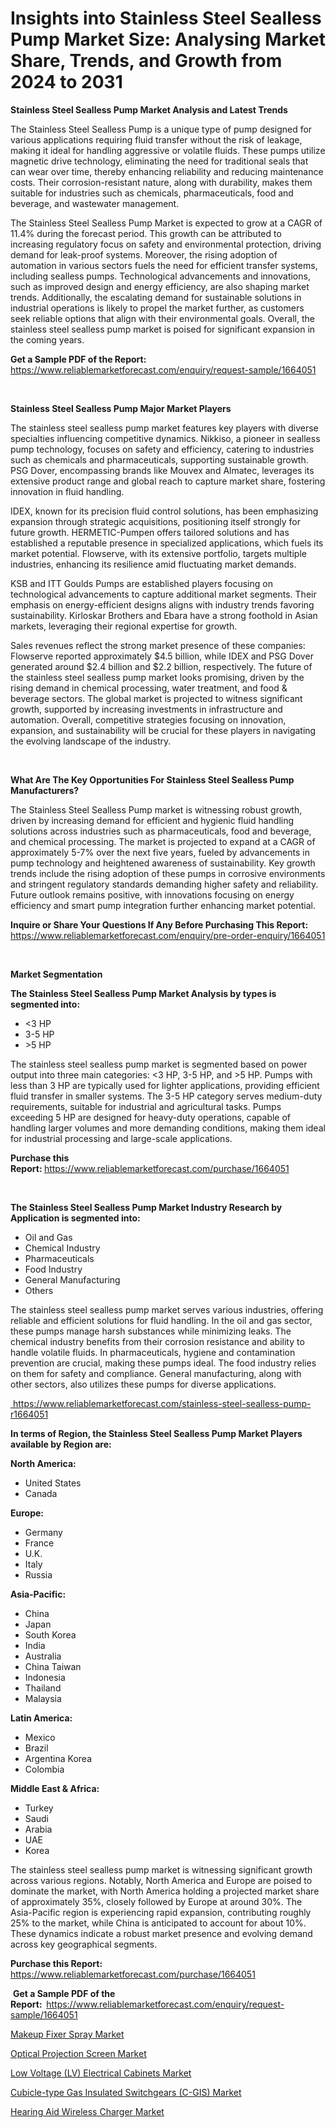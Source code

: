 <p><h1>Insights into Stainless Steel Sealless Pump Market Size: Analysing Market Share, Trends, and Growth from 2024 to 2031</h1></p><p><strong>Stainless Steel Sealless Pump Market Analysis and Latest Trends</strong></p>
<p><p>The Stainless Steel Sealless Pump is a unique type of pump designed for various applications requiring fluid transfer without the risk of leakage, making it ideal for handling aggressive or volatile fluids. These pumps utilize magnetic drive technology, eliminating the need for traditional seals that can wear over time, thereby enhancing reliability and reducing maintenance costs. Their corrosion-resistant nature, along with durability, makes them suitable for industries such as chemicals, pharmaceuticals, food and beverage, and wastewater management.</p><p>The Stainless Steel Sealless Pump Market is expected to grow at a CAGR of 11.4% during the forecast period. This growth can be attributed to increasing regulatory focus on safety and environmental protection, driving demand for leak-proof systems. Moreover, the rising adoption of automation in various sectors fuels the need for efficient transfer systems, including sealless pumps. Technological advancements and innovations, such as improved design and energy efficiency, are also shaping market trends. Additionally, the escalating demand for sustainable solutions in industrial operations is likely to propel the market further, as customers seek reliable options that align with their environmental goals. Overall, the stainless steel sealless pump market is poised for significant expansion in the coming years.</p></p>
<p><strong>Get a Sample PDF of the Report:&nbsp;</strong> <a href="https://www.reliablemarketforecast.com/enquiry/request-sample/1664051?utm_campaign=1144&utm_medium=2&utm_source=Github&utm_content=ia&utm_term=28092024&utm_id=stainless-steel-sealless-pump">https://www.reliablemarketforecast.com/enquiry/request-sample/1664051</a></p>
<p>&nbsp;</p>
<p><strong>Stainless Steel Sealless Pump Major Market Players</strong></p>
<p><p>The stainless steel sealless pump market features key players with diverse specialties influencing competitive dynamics. Nikkiso, a pioneer in sealless pump technology, focuses on safety and efficiency, catering to industries such as chemicals and pharmaceuticals, supporting sustainable growth. PSG Dover, encompassing brands like Mouvex and Almatec, leverages its extensive product range and global reach to capture market share, fostering innovation in fluid handling.</p><p>IDEX, known for its precision fluid control solutions, has been emphasizing expansion through strategic acquisitions, positioning itself strongly for future growth. HERMETIC-Pumpen offers tailored solutions and has established a reputable presence in specialized applications, which fuels its market potential. Flowserve, with its extensive portfolio, targets multiple industries, enhancing its resilience amid fluctuating market demands.</p><p>KSB and ITT Goulds Pumps are established players focusing on technological advancements to capture additional market segments. Their emphasis on energy-efficient designs aligns with industry trends favoring sustainability. Kirloskar Brothers and Ebara have a strong foothold in Asian markets, leveraging their regional expertise for growth.</p><p>Sales revenues reflect the strong market presence of these companies: Flowserve reported approximately $4.5 billion, while IDEX and PSG Dover generated around $2.4 billion and $2.2 billion, respectively. The future of the stainless steel sealless pump market looks promising, driven by the rising demand in chemical processing, water treatment, and food & beverage sectors. The global market is projected to witness significant growth, supported by increasing investments in infrastructure and automation. Overall, competitive strategies focusing on innovation, expansion, and sustainability will be crucial for these players in navigating the evolving landscape of the industry.</p></p>
<p>&nbsp;</p>
<p><strong>What Are The Key Opportunities For Stainless Steel Sealless Pump Manufacturers?</strong></p>
<p><p>The Stainless Steel Sealless Pump market is witnessing robust growth, driven by increasing demand for efficient and hygienic fluid handling solutions across industries such as pharmaceuticals, food and beverage, and chemical processing. The market is projected to expand at a CAGR of approximately 5-7% over the next five years, fueled by advancements in pump technology and heightened awareness of sustainability. Key growth trends include the rising adoption of these pumps in corrosive environments and stringent regulatory standards demanding higher safety and reliability. Future outlook remains positive, with innovations focusing on energy efficiency and smart pump integration further enhancing market potential.</p></p>
<p><strong>Inquire or Share Your Questions If Any Before Purchasing This Report:</strong> <a href="https://www.reliablemarketforecast.com/enquiry/pre-order-enquiry/1664051?utm_campaign=1144&utm_medium=2&utm_source=Github&utm_content=ia&utm_term=28092024&utm_id=stainless-steel-sealless-pump">https://www.reliablemarketforecast.com/enquiry/pre-order-enquiry/1664051</a></p>
<p>&nbsp;</p>
<p><strong>Market Segmentation</strong></p>
<p><strong>The Stainless Steel Sealless Pump Market Analysis by types is segmented into:</strong></p>
<p><ul><li><3 HP</li><li>3-5 HP</li><li>>5 HP</li></ul></p>
<p><p>The stainless steel sealless pump market is segmented based on power output into three main categories: <3 HP, 3-5 HP, and >5 HP. Pumps with less than 3 HP are typically used for lighter applications, providing efficient fluid transfer in smaller systems. The 3-5 HP category serves medium-duty requirements, suitable for industrial and agricultural tasks. Pumps exceeding 5 HP are designed for heavy-duty operations, capable of handling larger volumes and more demanding conditions, making them ideal for industrial processing and large-scale applications.</p></p>
<p><strong>Purchase this Report:&nbsp;</strong><a href="https://www.reliablemarketforecast.com/purchase/1664051?utm_campaign=1144&utm_medium=2&utm_source=Github&utm_content=ia&utm_term=28092024&utm_id=stainless-steel-sealless-pump">https://www.reliablemarketforecast.com/purchase/1664051</a></p>
<p>&nbsp;</p>
<p><strong>The Stainless Steel Sealless Pump Market Industry Research by Application is segmented into:</strong></p>
<p><ul><li>Oil and Gas</li><li>Chemical Industry</li><li>Pharmaceuticals</li><li>Food Industry</li><li>General Manufacturing</li><li>Others</li></ul></p>
<p><p>The stainless steel sealless pump market serves various industries, offering reliable and efficient solutions for fluid handling. In the oil and gas sector, these pumps manage harsh substances while minimizing leaks. The chemical industry benefits from their corrosion resistance and ability to handle volatile fluids. In pharmaceuticals, hygiene and contamination prevention are crucial, making these pumps ideal. The food industry relies on them for safety and compliance. General manufacturing, along with other sectors, also utilizes these pumps for diverse applications.</p></p>
<p><a href="https://www.reliablemarketforecast.com/stainless-steel-sealless-pump-r1664051?utm_campaign=1144&utm_medium=2&utm_source=Github&utm_content=ia&utm_term=28092024&utm_id=stainless-steel-sealless-pump">&nbsp;https://www.reliablemarketforecast.com/stainless-steel-sealless-pump-r1664051</a></p>
<p><strong>In terms of Region, the Stainless Steel Sealless Pump Market Players available by Region are:</strong></p>
<p>
    <p> <strong> North America: </strong>
        <ul>
            <li>United States</li>
            <li>Canada</li>
        </ul>
        </p> 
    <p> <strong> Europe: </strong>
        <ul>
            <li>Germany</li>
            <li>France</li>
            <li>U.K.</li>
            <li>Italy</li>
            <li>Russia</li>
        </ul>
        </p> 
    <p> <strong> Asia-Pacific: </strong>
        <ul>
            <li>China</li>
            <li>Japan</li>
            <li>South Korea</li>
            <li>India</li>
            <li>Australia</li>
            <li>China Taiwan</li>
            <li>Indonesia</li>
            <li>Thailand</li>
            <li>Malaysia</li>
        </ul>
        </p> 
    <p> <strong> Latin America: </strong>
        <ul>
            <li>Mexico</li>
            <li>Brazil</li>
            <li>Argentina Korea</li>
            <li>Colombia</li>
        </ul>
        </p> 
    <p> <strong> Middle East & Africa: </strong>
        <ul>
            <li>Turkey</li>
            <li>Saudi</li>
            <li>Arabia</li>
            <li>UAE</li>
            <li>Korea</li>
        </ul>
    </p>
    </p>
<p><p>The stainless steel sealless pump market is witnessing significant growth across various regions. Notably, North America and Europe are poised to dominate the market, with North America holding a projected market share of approximately 35%, closely followed by Europe at around 30%. The Asia-Pacific region is experiencing rapid expansion, contributing roughly 25% to the market, while China is anticipated to account for about 10%. These dynamics indicate a robust market presence and evolving demand across key geographical segments.</p></p>
<p><strong>Purchase this Report: </strong><a href="https://www.reliablemarketforecast.com/purchase/1664051?utm_campaign=1144&utm_medium=2&utm_source=Github&utm_content=ia&utm_term=28092024&utm_id=stainless-steel-sealless-pump">https://www.reliablemarketforecast.com/purchase/1664051</a></p>
<p>&nbsp;<strong>Get a Sample PDF of the Report:&nbsp;&nbsp;</strong><a href="https://www.reliablemarketforecast.com/enquiry/request-sample/1664051?utm_campaign=1144&utm_medium=2&utm_source=Github&utm_content=ia&utm_term=28092024&utm_id=stainless-steel-sealless-pump">https://www.reliablemarketforecast.com/enquiry/request-sample/1664051</a></p>
<p><strong></strong></p>
<p><p><a href="https://www.linkedin.com/pulse/market-dynamics-future-trends-global-makeup-fixer-spray-sector-advwe?utm_campaign=1144&utm_medium=2&utm_source=Github&utm_content=ia&utm_term=28092024&utm_id=stainless-steel-sealless-pump">Makeup Fixer Spray Market</a></p><p><a href="https://issuu.com/reportprime-2/docs/optical-projection-screen-market-si_165806c49c6366?utm_campaign=1144&utm_medium=2&utm_source=Github&utm_content=ia&utm_term=28092024&utm_id=stainless-steel-sealless-pump">Optical Projection Screen Market</a></p><p><a href="https://github.com/Angelapatterson584/Market-Research-Report-List-1/blob/main/low-voltage-lv-electrical-cabinets-market.md?utm_campaign=1144&utm_medium=2&utm_source=Github&utm_content=ia&utm_term=28092024&utm_id=stainless-steel-sealless-pump">Low Voltage (LV) Electrical Cabinets Market</a></p><p><a href="https://github.com/florindahutky/Market-Research-Report-List-1/blob/main/cubicle-type-gas-insulated-switchgears-c-gis-market.md?utm_campaign=1144&utm_medium=2&utm_source=Github&utm_content=ia&utm_term=28092024&utm_id=stainless-steel-sealless-pump">Cubicle-type Gas Insulated Switchgears (C-GIS) Market</a></p><p><a href="https://www.linkedin.com/pulse/exploring-hearing-aid-wireless-charger-market-dynamics-revenue-kk1ne?utm_campaign=1144&utm_medium=2&utm_source=Github&utm_content=ia&utm_term=28092024&utm_id=stainless-steel-sealless-pump">Hearing Aid Wireless Charger Market</a></p></p>